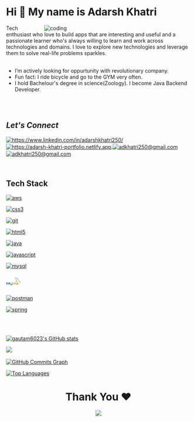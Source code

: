 

Hi 👋 My name is Adarsh Khatri
=============================

<img align="right" alt="coding" width="400" src="https://encrypted-tbn0.gstatic.com/images?q=tbn:ANd9GcSpcj5c9GrUXQuaMQ7iOzivcWdOCdCWObB1PA&usqp=CAU">

Tech enthusiast who love to build apps that are interesting and useful and a passionate learner who's always willing to learn and work across technologies and domains. I love to explore new technologies and leverage them to solve real-life problems sparkles.
<br>
<br>
 -  I’m actively looking for oppurtunity with revolutionary company.
 -  Fun fact: I ride bicycle and go to the GYM very often.
 -  I hold Bachelour's degree in science(Zoology). I become Java Backend Developer.


<br>
<br>
<h2><i>Let's Connect</i></h2>
<p align="left">
    <a href="https://www.linkedin.com/in/adarshkhatri250/">
        <img align="center" src="https://img.shields.io/badge/LinkedIn-0077B5?style=for-the-badge&logo=linkedin&logoColor=white" alt="https://www.linkedin.com/in/adarshkhatri250/" />
    </a>
    <a href="https://adarsh-khatri-portfolio.netlify.app">
        <img align="center" src="https://img.shields.io/badge/Portfolio-18A303?style=for-the-badge&logo=ionic&logoColor=white" alt="https://adarsh-khatri-portfolio.netlify.app" />
    </a>
    <a title="adkhatri250@gmail.com" href="https://drive.google.com/file/d/1L9tfrukDqPgGSbiijRre9-keBoF6H9IO/view?usp=sharing">
        <img align="center" src="https://img.shields.io/badge/Resume-D14836?style=for-the-badge&logo=resume&logoColor=white" alt="adkhatri250@gmail.com" />
    </a>
    <a title="adkhatri250@gmail.com" href="mailto:adkhatri250@gmail.com">
        <img align="center" src="https://img.shields.io/badge/Gmail-D14836?style=for-the-badge&logo=gmail&logoColor=white" alt="adkhatri250@gmail.com" />
    </a>
</p>
<br>






## Tech Stack

<p align="left"> <a href="https://aws.amazon.com" target="_blank" rel="noreferrer"> <img src="https://drive.google.com/file/d/1YPCKN0csi7ZpkD7GIDezuW9LcHwEku_r/view?usp=sharing" alt="aws" width="40" height="40"/> 
 
 
 </a> <a href="https://www.w3schools.com/css/" target="_blank" rel="noreferrer">
 <img src="https://drive.google.com/file/d/1GsIYFFI9iZf2vXj7-s1jBhStn1dKGKyO/view?usp=sharing" alt="css3" width="40" height="40"/> </a>
 
 <a href="https://git-scm.com/" target="_blank" rel="noreferrer"> <img src="https://www.vectorlogo.zone/logos/git-scm/git-scm-icon.svg" alt="git" width="40" height="40"/> </a>
 
 <a href="https://www.w3.org/html/" target="_blank" rel="noreferrer"> <img src="https://drive.google.com/file/d/1FiPHuRpkvoMB1mxA9Oq-DnEFfmlThniq/view?usp=sharing" alt="html5" width="40" height="40"/> </a>
 
 <a href="https://www.java.com" target="_blank" rel="noreferrer"> <img src="https://drive.google.com/file/d/146VFdODWfRxfiIPGEPpIEKcFtEWIAfu9/view?usp=sharing" alt="java" width="40" height="40"/> </a> 
 
 
 <a href="https://developer.mozilla.org/en-US/docs/Web/JavaScript" target="_blank" rel="noreferrer"> <img src="https://drive.google.com/file/d/1xG_xVfJZF0biCBVPLwW0ghPfXReTM8_k/view?usp=sharing" alt="javascript" width="40" height="40"/> </a> 
 
 <a href="https://www.microsoft.com/en-us/sql-server" target="_blank" rel="noreferrer"> <img src="https://drive.google.com/file/d/1ZQQzDzWJiEUccwUffh6j1lOhxya1j0X0/view?usp=sharing" alt="mysql" width="40" height="40"/> </a>
 
 <a href="https://www.mysql.com/" target="_blank" rel="noreferrer"> <img src="https://raw.githubusercontent.com/devicons/devicon/master/icons/mysql/mysql-original-wordmark.svg" alt="mysql" width="40" height="40"/> </a> 
 
 
 <a href="https://postman.com" target="_blank" rel="noreferrer"> <img src="https://www.vectorlogo.zone/logos/getpostman/getpostman-icon.svg" alt="postman" width="40" height="40"/> </a>
 
 
 <a href="https://spring.io/" target="_blank" rel="noreferrer"> <img src="https://www.vectorlogo.zone/logos/springio/springio-icon.svg" alt="spring" width="40" height="40"/> </a> </p>
<br>
<br>



<a href="https://www.github.com/AdarshKhatri1"><img src="https://github-readme-stats.vercel.app/api?username=AdarshKhatri1&show_icons=true&hide=&count_private=true&title_color=0891b2&text_color=ffffff&icon_color=0891b2&bg_color=000000&hide_border=true&show_icons=true" alt="gautam6023's GitHub stats" /></a>

<a href="http://www.github.com/AdarshKhatri1"><img src="https://github-readme-streak-stats.herokuapp.com/?user=AdarshKhatri1&stroke=ffffff&background=000000&ring=0891b2&fire=0891b2&currStreakNum=ffffff&currStreakLabel=0891b2&sideNums=ffffff&sideLabels=ffffff&dates=ffffff&hide_border=true" /></a>

<a href="http://www.github.com/AdarshKhatri1"><img src="https://activity-graph.herokuapp.com/graph?username=kishan169&bg_color=000000&color=ffffff&line=0891b2&point=ffffff&area_color=000000&area=true&hide_border=true&custom_title=GitHub%20Commits%20Graph" alt="GitHub Commits Graph" /></a>

<a href="https://github.com/AdarshKhatri1" align="left"><img src="https://github-readme-stats.vercel.app/api/top-langs/?username=AdarshKhatri1&langs_count=10&title_color=0891b2&text_color=ffffff&icon_color=0891b2&bg_color=000000&hide_border=true&locale=en&custom_title=Top%20%Languages" alt="Top Languages" /></a>



<h1 align="center"> Thank You ❤</h1>
<p align="center"><img  src="https://raw.githubusercontent.com/Trilokia/Trilokia/379277808c61ef204768a61bbc5d25bc7798ccf1/bottom_header.svg"></p>
